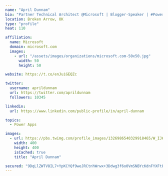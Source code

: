 ```yaml
---
name: "April Dunnam"
bio: "Partner Technical Architect @Microsoft | Blogger-Speaker | #PowerApps, #PowerAutomate, #Office365, #SharePoint | #WIT | #Karaoke Queen"
location: Broken Arrow, OK
type: "profile"
heat: 110

affiliation:
  name: Microsoft
  domain: microsoft.com
  images:
    - url: "/assets/images/organizations/microsoft.com-50x50.jpg"
      width: 50
      height: 50

website: https://t.co/enJuiGEQZc

twitter:
  username: aprildunnam
  url: https://twitter.com/aprildunnam
  followers: 10345

linkedin:
  url: https://www.linkedin.com/public-profile/in/april-dunnam

topics:
  - Power Apps

images:
  - url: https://pbs.twimg.com/profile_images/1326986540329918465/W_IJ6Ih2_400x400.jpg
    width: 400
    height: 400
    isCached: true
    title: "April Dunnam"

secured: "9DqLlZWTV8IL7+YpKCYQf9weJRCtnhWrwx+3Ddwg3f6o0VmSNBYcKdnFYXFtFtcfGFZ/FD5NtC8zmAyaefPF3kpviHN94j+SsyKQ9G7b1wFDaJRjoW/rW/1WTkECqeGBgO5PnBZSVX1GDTz/c0hzlN8awMDoFyxOaQe5Ybi1IfiTfM4oXxvKv5pXeQROIM1zIzlJORCFuZhzcHON4ii7T0gojwOYi2ad9x2SHZOmAHtmHT0VwhEOfJDCqHmvFQmeQBrFcrM0MPZ6DzaYtp2hIfvoydT4fteyVq/zyjaq2BJ/pK9iC8NTFeIL+FPcVu9qhChMAqFkJadp3xS8+u9WpuH90CFs0i6A14/OWFfSnMIltITDgaIQdObDkgFcP8kGiegH1T8+D5gaY+xew7y++lGrrMU3ifMDGZ+5N7xXUd4=;bpcYujO9Gl9nzQzBNnp8lg=="
---
```


